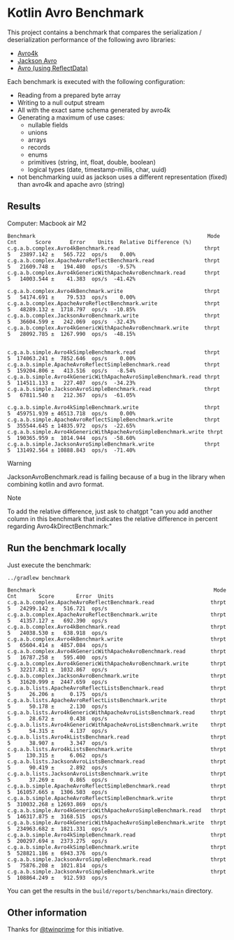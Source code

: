 # Kotlin Avro Benchmark

This project contains a benchmark that compares the serialization / deserialization performance of the following avro libraries:

- [Avro4k](https://github.com/avro-kotlin/avro4k/)
- [Jackson Avro](https://github.com/FasterXML/jackson-dataformats-binary/tree/master/avro)
- [Avro (using ReflectData)](https://avro.apache.org/)

Each benchmark is executed with the following configuration:
- Reading from a prepared byte array
- Writing to a null output stream
- All with the exact same schema generated by avro4k
- Generating a maximum of use cases:
  - nullable fields
  - unions
  - arrays
  - records
  - enums
  - primitives (string, int, float, double, boolean)
  - logical types (date, timestamp-millis, char, uuid)
- not benchmarking uuid as jackson uses a different representation (fixed) than avro4k and apache avro (string)

## Results

Computer: Macbook air M2

```
Benchmark                                                       Mode  Cnt      Score      Error    Units  Relative Difference (%)
c.g.a.b.complex.Avro4kBenchmark.read                           thrpt    5   23897.142 ±   565.722  ops/s    0.00%
c.g.a.b.complex.ApacheAvroReflectBenchmark.read                thrpt    5   21609.748 ±   194.480  ops/s   -9.57%
c.g.a.b.complex.Avro4kGenericWithApacheAvroBenchmark.read      thrpt    5   14003.544 ±    41.383  ops/s  -41.42%

c.g.a.b.complex.Avro4kBenchmark.write                          thrpt    5   54174.691 ±    79.533  ops/s    0.00%
c.g.a.b.complex.ApacheAvroReflectBenchmark.write               thrpt    5   48289.132 ±  1718.797  ops/s  -10.85%
c.g.a.b.complex.JacksonAvroBenchmark.write                     thrpt    5   36604.599 ±   242.069  ops/s  -32.43%
c.g.a.b.complex.Avro4kGenericWithApacheAvroBenchmark.write     thrpt    5   28092.785 ±  1267.990  ops/s  -48.15%


c.g.a.b.simple.Avro4kSimpleBenchmark.read                      thrpt    5  174063.241 ±  7852.646  ops/s    0.00%
c.g.a.b.simple.ApacheAvroReflectSimpleBenchmark.read           thrpt    5  159204.806 ±   413.516  ops/s   -8.54%
c.g.a.b.simple.Avro4kGenericWithApacheAvroSimpleBenchmark.read thrpt    5  114511.133 ±   227.407  ops/s  -34.23%
c.g.a.b.simple.JacksonAvroSimpleBenchmark.read                 thrpt    5   67811.540 ±   212.367  ops/s  -61.05%

c.g.a.b.simple.Avro4kSimpleBenchmark.write                     thrpt    5  459751.939 ± 46513.718  ops/s    0.00%
c.g.a.b.simple.ApacheAvroReflectSimpleBenchmark.write          thrpt    5  355544.645 ± 14835.972  ops/s  -22.65%
c.g.a.b.simple.Avro4kGenericWithApacheAvroSimpleBenchmark.write thrpt   5  190365.959 ±  1014.944  ops/s  -58.60%
c.g.a.b.simple.JacksonAvroSimpleBenchmark.write                thrpt    5  131492.564 ± 10888.843  ops/s  -71.40%
```

> [!WARNING]
> JacksonAvroBenchmark.read is failing because of a bug in the library when combining kotlin and avro format.

> [!NOTE]
> To add the relative difference, just ask to chatgpt "can you add another column in this benchmark that indicates the relative difference in percent regarding
> Avro4kDirectBenchmark:"




## Run the benchmark locally

Just execute the benchmark:

```shell
../gradlew benchmark
```

```
Benchmark                                                         Mode  Cnt       Score       Error  Units
c.g.a.b.complex.ApacheAvroReflectBenchmark.read                  thrpt    5   24299.142 ±   516.721  ops/s
c.g.a.b.complex.ApacheAvroReflectBenchmark.write                 thrpt    5   41357.127 ±   692.390  ops/s
c.g.a.b.complex.Avro4kBenchmark.read                             thrpt    5   24038.530 ±   638.918  ops/s
c.g.a.b.complex.Avro4kBenchmark.write                            thrpt    5   65604.414 ±  4857.084  ops/s
c.g.a.b.complex.Avro4kGenericWithApacheAvroBenchmark.read        thrpt    5   16787.258 ±   595.400  ops/s
c.g.a.b.complex.Avro4kGenericWithApacheAvroBenchmark.write       thrpt    5   32217.821 ±  1032.867  ops/s
c.g.a.b.complex.JacksonAvroBenchmark.write                       thrpt    5   31620.999 ±  2447.659  ops/s
c.g.a.b.lists.ApacheAvroReflectListsBenchmark.read               thrpt    5      26.206 ±     0.175  ops/s
c.g.a.b.lists.ApacheAvroReflectListsBenchmark.write              thrpt    5      50.178 ±     2.130  ops/s
c.g.a.b.lists.Avro4kGenericWithApacheAvroListsBenchmark.read     thrpt    5      28.672 ±     0.438  ops/s
c.g.a.b.lists.Avro4kGenericWithApacheAvroListsBenchmark.write    thrpt    5      54.315 ±     4.137  ops/s
c.g.a.b.lists.Avro4kListsBenchmark.read                          thrpt    5      38.907 ±     3.347  ops/s
c.g.a.b.lists.Avro4kListsBenchmark.write                         thrpt    5     130.315 ±     6.062  ops/s
c.g.a.b.lists.JacksonAvroListsBenchmark.read                     thrpt    5      90.419 ±     2.892  ops/s
c.g.a.b.lists.JacksonAvroListsBenchmark.write                    thrpt    5      37.269 ±     0.865  ops/s
c.g.a.b.simple.ApacheAvroReflectSimpleBenchmark.read             thrpt    5  161057.665 ±  1306.503  ops/s
c.g.a.b.simple.ApacheAvroReflectSimpleBenchmark.write            thrpt    5  310032.268 ± 12693.869  ops/s
c.g.a.b.simple.Avro4kGenericWithApacheAvroSimpleBenchmark.read   thrpt    5  146317.875 ±  3168.515  ops/s
c.g.a.b.simple.Avro4kGenericWithApacheAvroSimpleBenchmark.write  thrpt    5  234963.682 ±  1821.331  ops/s
c.g.a.b.simple.Avro4kSimpleBenchmark.read                        thrpt    5  200297.694 ±  2373.275  ops/s
c.g.a.b.simple.Avro4kSimpleBenchmark.write                       thrpt    5  528821.186 ±  6943.376  ops/s
c.g.a.b.simple.JacksonAvroSimpleBenchmark.read                   thrpt    5   75876.208 ±  1021.814  ops/s
c.g.a.b.simple.JacksonAvroSimpleBenchmark.write                  thrpt    5  108864.249 ±   912.593  ops/s
```

You can get the results in the `build/reports/benchmarks/main` directory.

## Other information

Thanks for [@twinprime](https://github.com/twinprime) for this initiative.
